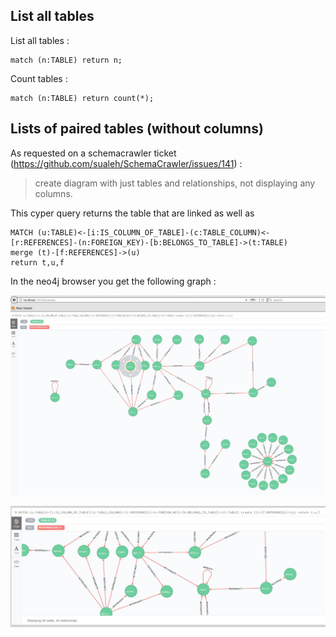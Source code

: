 ## List all tables

List all tables :

```
match (n:TABLE) return n;
```

Count tables :

```
match (n:TABLE) return count(*);
```

## Lists of paired tables (without columns)

As requested on a schemacrawler ticket (https://github.com/sualeh/SchemaCrawler/issues/141) : 

> create diagram with just tables and relationships, not displaying any columns.

This cyper query returns the table that are linked as well as

```
MATCH (u:TABLE)<-[i:IS_COLUMN_OF_TABLE]-(c:TABLE_COLUMN)<-[r:REFERENCES]-(n:FOREIGN_KEY)-[b:BELONGS_TO_TABLE]->(t:TABLE)
merge (t)-[f:REFERENCES]->(u)
return t,u,f
```

In the neo4j browser you get the following graph :

![GitHub Logo](src/site/resources/img/relations-between-tables.jpg)

![GitHub Logo](src/site/resources/img/relations-between-tables-2.jpg)
